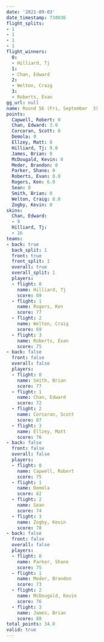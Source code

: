 ```yaml
---
date: '2021-09-03'
date_timestamp: 738036
flight_splits:
- 1
- 1
- 1
- 1
flight_winners:
  0:
  - Hilliard, Tj
  1:
  - Chan, Edward
  2:
  - Welton, Craig
  3:
  - Roberts, Evan
gg_url: null
name: Round 56 (Fri, September  3)
points:
  Capwell, Robert: 0
  Chan, Edward: 3.0
  Corcoran, Scott: 0
  Demola: 0
  Ellzey, Matt: 0
  Hilliard, Tj: 9.0
  James, Brian: 0
  McDougald, Kevin: 0
  Meder, Brandon: 0
  Parker, Shane: 0
  Roberts, Evan: 8.0
  Rogers, Ken: 6.0
  Sean: 0
  Smith, Brian: 0
  Welton, Craig: 8.0
  Zogby, Kevin: 0
skins:
  Chan, Edward:
  - 9
  Hilliard, Tj:
  - 16
teams:
- back: true
  back_split: 1
  front: true
  front_split: 1
  overall: true
  overall_split: 1
  players:
  - flight: 0
    name: Hilliard, Tj
    score: 69
  - flight: 1
    name: Rogers, Ken
    score: 77
  - flight: 2
    name: Welton, Craig
    score: 69
  - flight: 3
    name: Roberts, Evan
    score: 75
- back: false
  front: false
  overall: false
  players:
  - flight: 0
    name: Smith, Brian
    score: 77
  - flight: 1
    name: Chan, Edward
    score: 72
  - flight: 2
    name: Corcoran, Scott
    score: 87
  - flight: 3
    name: Ellzey, Matt
    score: 76
- back: false
  front: false
  overall: false
  players:
  - flight: 0
    name: Capwell, Robert
    score: 75
  - flight: 1
    name: Demola
    score: 82
  - flight: 2
    name: Sean
    score: 74
  - flight: 3
    name: Zogby, Kevin
    score: 78
- back: false
  front: false
  overall: false
  players:
  - flight: 0
    name: Parker, Shane
    score: 75
  - flight: 1
    name: Meder, Brandon
    score: 73
  - flight: 2
    name: McDougald, Kevin
    score: 76
  - flight: 3
    name: James, Brian
    score: 80
total_points: 34.0
valid: true
---
```

